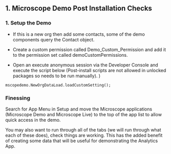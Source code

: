 

## 1. Microscope Demo Post Installation Checks

### 1. Setup the Demo


* If this is a new org then add some contacts, some of the demo components query the Contact object.

* Create a custom permission called Demo_Custom_Permission and add it to the permission set called demoCustomPermissions. 

* Open an execute anonymous session via the Developer Console and execute the script below (Post-install scripts are not allowed in unlocked packages so needs to be run manually).
) 

```
mscopedemo.NewOrgDataLoad.loadCustomSetting();
```

### Finessing

Search for App Menu in Setup and move the Microscope applications (Microscope Demo and Microscope Live) to the top of the app list to allow quick access in the demo. 

You may also want to run through all of the tabs (we will run through what each of these does), check things are working. This has the added benefit of creating some data that will be useful for demonstrating the Analytics App.
